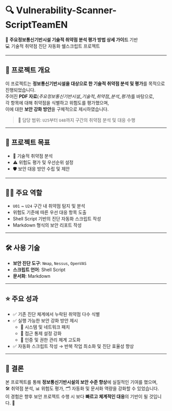 # 🔍 Vulnerability-Scanner-ScriptTeamEN  
📘 **주요정보통신기반시설 기술적 취약점 분석 평가 방법 상세 가이드** 기반  
💻 기술적 취약점 진단 자동화 쉘스크립트 프로젝트  

---

## 📌 프로젝트 개요  
이 프로젝트는 **정보통신기반시설을 대상으로 한 기술적 취약점 분석 및 평가**를 목적으로 진행되었습니다.  
주어진 **PDF 자료**(*주요정보통신기반시설_기술적_취약점_분석_평가*)를 바탕으로,  
각 항목에 대해 취약점을 식별하고 위험도를 평가했으며,  
이에 대한 **보안 강화 방안**을 구체적으로 제시하였습니다.  

> 📂 담당 범위: `U25`부터 `U48`까지 구간의 취약점 분석 및 대응 수행  

---

## 🎯 프로젝트 목표  
- 🔧 기술적 취약점 분석  
- ⚠️ 위험도 평가 및 우선순위 설정  
- 🛡️ 보안 대응 방안 수립 및 제안  

---

## 🧑‍💻 주요 역할  
- `U01` ~ `U24` 구간 내 취약점 탐지 및 분석  
- 위험도 기준에 따른 우선 대응 항목 도출  
- Shell Script 기반의 진단 자동화 스크립트 작성  
- Markdown 형식의 보안 리포트 작성  

---

## 🛠️ 사용 기술  
- **보안 진단 도구**: `Nmap`, `Nessus`, `OpenVAS`  
- **스크립트 언어**: Shell Script  
- **문서화**: Markdown  

---

## ⭐ 주요 성과  
- ✅ 기존 진단 체계에서 누락된 취약점 다수 식별  
- ✅ 실행 가능한 보안 강화 방안 제시  
  - 🔧 시스템 및 네트워크 패치  
  - 🔐 접근 통제 설정 강화  
  - 🔑 인증 및 권한 관리 체계 고도화  
- ✅ 자동화 스크립트 작성 → 반복 작업 최소화 및 진단 효율성 향상  

---

## 🧠 결론  
본 프로젝트를 통해 **정보통신기반시설의 보안 수준 향상**에 실질적인 기여를 했으며,  
🛠️ 취약점 분석, 📊 위험도 평가, 🗂️ 자동화 및 문서화 역량을 강화할 수 있었습니다.  
이 경험은 향후 보안 프로젝트 수행 시 보다 **빠르고 체계적인 대응**의 기반이 될 것입니다. 🚀
